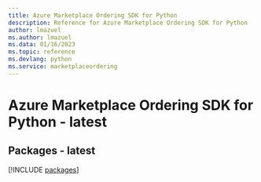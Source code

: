 ```yaml
---
title: Azure Marketplace Ordering SDK for Python
description: Reference for Azure Marketplace Ordering SDK for Python
author: lmazuel
ms.author: lmazuel
ms.data: 01/16/2023
ms.topic: reference
ms.devlang: python
ms.service: marketplaceordering
---
```

# Azure Marketplace Ordering SDK for Python - latest
## Packages - latest
[!INCLUDE [packages](marketplace-ordering-index.md)]